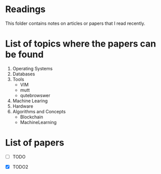 # Readings
This folder contains notes on articles or papers that I read recently.

# List of topics where the papers can be found
1. Operating Systems
2. Databases
3. Tools
	- VIM
	- mutt
	- qutebrowswer
4. Machine Learing
5. Hardware
6. Algorithms and Concepts
	- Blockchain
	- MachineLearning

# List of papers
- [ ] TODO 
- [x] TODO2

